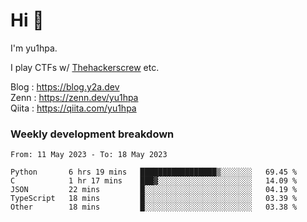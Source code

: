 # Hi 👋

I'm yu1hpa.

I play CTFs w/ [Thehackerscrew](https://www.thehackerscrew.team/) etc.

Blog : https://blog.y2a.dev  
Zenn : https://zenn.dev/yu1hpa  
Qiita : https://qiita.com/yu1hpa  

### Weekly development breakdown

<!--START_SECTION:waka-->

```text
From: 11 May 2023 - To: 18 May 2023

Python       6 hrs 19 mins   █████████████████▒░░░░░░░   69.45 %
C            1 hr 17 mins    ███▓░░░░░░░░░░░░░░░░░░░░░   14.09 %
JSON         22 mins         █░░░░░░░░░░░░░░░░░░░░░░░░   04.19 %
TypeScript   18 mins         █░░░░░░░░░░░░░░░░░░░░░░░░   03.39 %
Other        18 mins         █░░░░░░░░░░░░░░░░░░░░░░░░   03.38 %
```

<!--END_SECTION:waka-->

